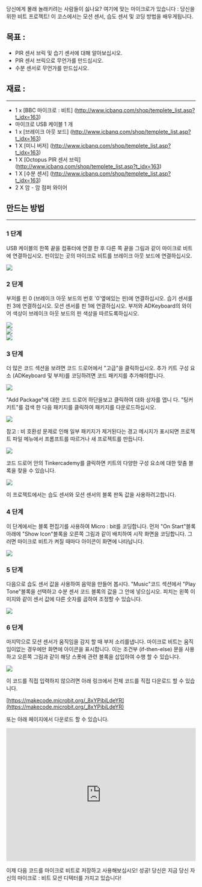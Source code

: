 당신에게 몰래 놀래키려는 사람들이 싫나요? 여기에 맞는 마이크로가 있습니다 : 당신을위한 비트 프로젝트! 이 코스에서는 모션 센서, 습도 센서 및 코딩 방법을 배우게됩니다.

목표 :
---
- PIR 센서 브릭 및 습기 센서에 대해 알아보십시오.
- PIR 센서 브릭으로 무언가를 만드십시오.
- 수분 센서로 무언가를 만드십시오.

## 재료 :
---

- 1 x [BBC 마이크로 : 비트] (http://www.icbanq.com/shop/templete_list.asp?t_idx=163)
- 마이크로 USB 케이블 1 개
- 1 x [브레이크 아웃 보드] (http://www.icbanq.com/shop/templete_list.asp?t_idx=163)
- 1 X [미니 버저] (http://www.icbanq.com/shop/templete_list.asp?t_idx=163)
- 1 X [Octopus PIR 센서 브릭] (http://www.icbanq.com/shop/templete_list.asp?t_idx=163)
- 1 X [수분 센서] (http://www.icbanq.com/shop/templete_list.asp?t_idx=163)
- 2 X 암 - 암 점퍼 와이어


## 만드는 방법
---
### 1 단계
USB 케이블의 한쪽 끝을 컴퓨터에 연결 한 후 다른 쪽 끝을 그림과 같이 마이크로 비트에 연결하십시오. 핀이있는 곳의 마이크로 비트를 브레이크 아웃 보드에 연결하십시오.

![](https://i.imgur.com/64lAG8S.jpg)

### 2 단계

부저를 핀 0 (브레이크 아웃 보드의 번호 '0'옆에있는 핀)에 연결하십시오. 습기 센서를 핀 3에 연결하십시오. 모션 센서를 핀 1에 연결하십시오. 부저와 ADKeyboard의 와이어 색상이 브레이크 아웃 보드의 핀 색상을 따르도록하십시오.


![](https://i.imgur.com/NuBmxhy.jpg)  
![](https://i.imgur.com/Rj1DnJb.jpg)  
![](https://i.imgur.com/pHfDOO8.jpg)  


### 3 단계
더 많은 코드 섹션을 보려면 코드 드로어에서 "고급"을 클릭하십시오.
추가 키트 구성 요소 (ADKeyboard 및 부저)를 코딩하려면 코드 패키지를 추가해야합니다.

![](https://i.imgur.com/Lb5u8N0.jpg)  

"Add Package"에 대한 코드 드로어 하단을보고 클릭하여 대화 상자를 엽니 다. "팅커 키트"를 검색 한 다음 패키지를 클릭하여 패키지를 다운로드하십시오.

![](https://i.imgur.com/pBgBfAm.png)  

참고 : 비 호환성 문제로 인해 일부 패키지가 제거된다는 경고 메시지가 표시되면 프로젝트 파일 메뉴에서 프롬프트를 따르거나 새 프로젝트를 만듭니다.

![](https://i.imgur.com/SRt0dDo.png)  

코드 드로어 안의 Tinkercademy를 ​​클릭하면 키트의 다양한 구성 요소에 대한 맞춤 블록을 찾을 수 있습니다.

![](https://i.imgur.com/WC0lzLU.png)  

이 프로젝트에서는 습도 센서와 모션 센서의 블록 판독 값을 사용하려고합니다.   

### 4 단계
이 단계에서는 블록 편집기를 사용하여 Micro : bit를 코딩합니다. 먼저 "On Start"블록 아래에 "Show Icon"블록을 오른쪽 그림과 같이 배치하여 시작 화면을 코딩합니다.
그러면 마이크로 비트가 켜질 때마다 아이콘이 화면에 나타납니다.

![](https://i.imgur.com/NFbqCkL.png)  

### 5 단계
다음으로 습도 센서 값을 사용하여 음악을 만들어 봅시다.
"Music"코드 섹션에서 "Play Tone"블록을 선택하고 수분 센서 코드 블록의 값을 그 안에 넣으십시오.
피치는 왼쪽 이미지와 같이 센서 값에 다른 숫자를 곱하여 조정할 수 있습니다.

![](https://i.imgur.com/DfFWFin.png)  

### 6 단계
마지막으로 모션 센서가 움직임을 감지 할 때 부저 소리를냅니다. 마이크로 비트는 움직임이없는 경우에만 화면에 아이콘을 표시합니다.
이는 조건부 (if-then-else) 문을 사용하고 오른쪽 그림과 같이 해당 스폿에 관련 블록을 삽입하여 수행 할 수 있습니다.

![](https://i.imgur.com/fbTZLgN.png)  

이 코드를 직접 입력하지 않으려면 아래 링크에서 전체 코드를 직접 다운로드 할 수 있습니다.

[https://makecode.microbit.org/_8xYPibiLdeYR](https://makecode.microbit.org/_8xYPibiLdeYR)  

또는 아래 페이지에서 다운로드 할 수 있습니다.

<div style="position:relative;height:0;padding-bottom:70%;overflow:hidden;"><iframe style="position:absolute;top:0;left:0;width:100%;height:100%;" src="https://makecode.microbit.org/#pub:_8xYPibiLdeYR" frameborder="0" sandbox="allow-popups allow-forms allow-scripts allow-same-origin"></iframe></div>    


이제 다음 코드를 마이크로 비트로 저장하고 사용해보십시오!
성공! 당신은 지금 당신 자신의 마이크로 : 비트 모션 디텍터를 가지고 있습니다!
